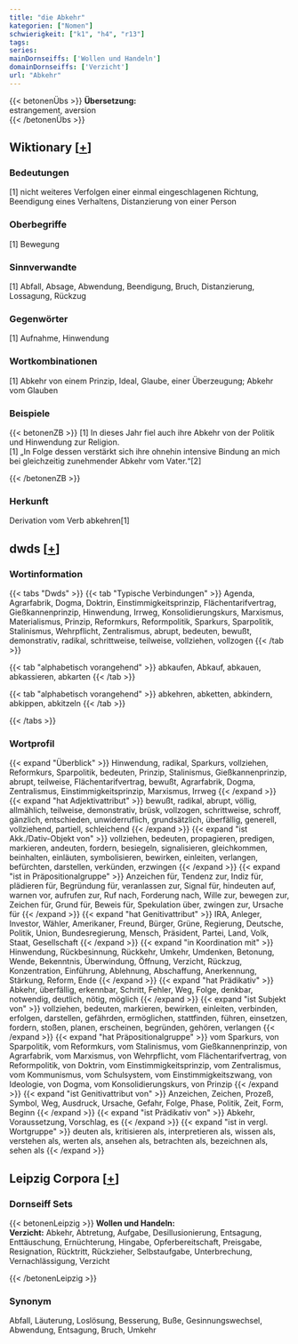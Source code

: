 ```yaml
---
title: "die Abkehr"
kategorien: ["Nomen"]
schwierigkeit: ["k1", "h4", "r13"]
tags:
series:
mainDornseiffs: ['Wollen und Handeln']
domainDornseiffs: ['Verzicht']
url: "Abkehr"
---
```


{{< betonenÜbs >}}
**Übersetzung:**  
estrangement, aversion  
{{< /betonenÜbs >}}

## Wiktionary [[+](https://de.wiktionary.org/wiki/Abkehr)]

### Bedeutungen
[1] nicht weiteres Verfolgen einer einmal eingeschlagenen Richtung, Beendigung eines Verhaltens, Distanzierung von einer Person  

### Oberbegriffe
[1] Bewegung  

### Sinnverwandte
[1] Abfall, Absage, Abwendung, Beendigung, Bruch, Distanzierung, Lossagung, Rückzug  

### Gegenwörter
[1] Aufnahme, Hinwendung  

### Wortkombinationen
[1] Abkehr von einem Prinzip, Ideal, Glaube, einer Überzeugung; Abkehr vom Glauben  

### Beispiele
{{< betonenZB >}}
[1] In dieses Jahr fiel auch ihre Abkehr von der Politik und Hinwendung zur Religion.  
[1] „In Folge dessen verstärkt sich ihre ohnehin intensive Bindung an mich bei gleichzeitig zunehmender Abkehr vom Vater.“[2]  

{{< /betonenZB >}}
### Herkunft
Derivation vom Verb abkehren[1]  



## dwds [[+](https://www.dwds.de/wb/Abkehr)]

### Wortinformation
{{< tabs "Dwds" >}}
{{< tab "Typische Verbindungen" >}}
Agenda, Agrarfabrik, Dogma, Doktrin, Einstimmigkeitsprinzip, Flächentarifvertrag, Gießkannenprinzip, Hinwendung, Irrweg, Konsolidierungskurs, Marxismus, Materialismus, Prinzip, Reformkurs, Reformpolitik, Sparkurs, Sparpolitik, Stalinismus, Wehrpflicht, Zentralismus, abrupt, bedeuten, bewußt, demonstrativ, radikal, schrittweise, teilweise, vollziehen, vollzogen
{{< /tab >}}

{{< tab "alphabetisch vorangehend" >}}
abkaufen, Abkauf, abkauen, abkassieren, abkarten
{{< /tab >}}

{{< tab "alphabetisch vorangehend" >}}
abkehren, abketten, abkindern, abkippen, abkitzeln
{{< /tab >}}

{{< /tabs >}}

### Wortprofil
{{< expand "Überblick" >}} Hinwendung, radikal, Sparkurs, vollziehen, Reformkurs, Sparpolitik, bedeuten, Prinzip, Stalinismus, Gießkannenprinzip, abrupt, teilweise, Flächentarifvertrag, bewußt, Agrarfabrik, Dogma, Zentralismus, Einstimmigkeitsprinzip, Marxismus, Irrweg {{< /expand >}}
{{< expand "hat Adjektivattribut" >}} bewußt, radikal, abrupt, völlig, allmählich, teilweise, demonstrativ, brüsk, vollzogen, schrittweise, schroff, gänzlich, entschieden, unwiderruflich, grundsätzlich, überfällig, generell, vollziehend, partiell, schleichend {{< /expand >}}
{{< expand "ist Akk./Dativ-Objekt von" >}} vollziehen, bedeuten, propagieren, predigen, markieren, andeuten, fordern, besiegeln, signalisieren, gleichkommen, beinhalten, einläuten, symbolisieren, bewirken, einleiten, verlangen, befürchten, darstellen, verkünden, erzwingen {{< /expand >}}
{{< expand "ist in Präpositionalgruppe" >}} Anzeichen für, Tendenz zur, Indiz für, plädieren für, Begründung für, veranlassen zur, Signal für, hindeuten auf, warnen vor, aufrufen zur, Ruf nach, Forderung nach, Wille zur, bewegen zur, Zeichen für, Grund für, Beweis für, Spekulation über, zwingen zur, Ursache für {{< /expand >}}
{{< expand "hat Genitivattribut" >}} IRA, Anleger, Investor, Wähler, Amerikaner, Freund, Bürger, Grüne, Regierung, Deutsche, Politik, Union, Bundesregierung, Mensch, Präsident, Partei, Land, Volk, Staat, Gesellschaft {{< /expand >}}
{{< expand "in Koordination mit" >}} Hinwendung, Rückbesinnung, Rückkehr, Umkehr, Umdenken, Betonung, Wende, Bekenntnis, Überwindung, Öffnung, Verzicht, Rückzug, Konzentration, Einführung, Ablehnung, Abschaffung, Anerkennung, Stärkung, Reform, Ende {{< /expand >}}
{{< expand "hat Prädikativ" >}} Abkehr, überfällig, erkennbar, Schritt, Fehler, Weg, Folge, denkbar, notwendig, deutlich, nötig, möglich {{< /expand >}}
{{< expand "ist Subjekt von" >}} vollziehen, bedeuten, markieren, bewirken, einleiten, verbinden, erfolgen, darstellen, gefährden, ermöglichen, stattfinden, führen, einsetzen, fordern, stoßen, planen, erscheinen, begründen, gehören, verlangen {{< /expand >}}
{{< expand "hat Präpositionalgruppe" >}} vom Sparkurs, von Sparpolitik, vom Reformkurs, vom Stalinismus, vom Gießkannenprinzip, von Agrarfabrik, vom Marxismus, von Wehrpflicht, vom Flächentarifvertrag, von Reformpolitik, von Doktrin, vom Einstimmigkeitsprinzip, vom Zentralismus, vom Kommunismus, vom Schulsystem, vom Einstimmigkeitszwang, von Ideologie, von Dogma, vom Konsolidierungskurs, von Prinzip {{< /expand >}}
{{< expand "ist Genitivattribut von" >}} Anzeichen, Zeichen, Prozeß, Symbol, Weg, Ausdruck, Ursache, Gefahr, Folge, Phase, Politik, Zeit, Form, Beginn {{< /expand >}}
{{< expand "ist Prädikativ von" >}} Abkehr, Voraussetzung, Vorschlag, es {{< /expand >}}
{{< expand "ist in vergl. Wortgruppe" >}} deuten als, kritisieren als, interpretieren als, wissen als, verstehen als, werten als, ansehen als, betrachten als, bezeichnen als, sehen als {{< /expand >}}

## Leipzig Corpora [[+](https://corpora.uni-leipzig.de/en/res?word=Abkehr&corpusId=deu_newscrawl-public_2018)]

### Dornseiff Sets
{{< betonenLeipzig >}}
**Wollen und Handeln:**  
**Verzicht:** Abkehr, Abtretung, Aufgabe, Desillusionierung, Entsagung, Enttäuschung, Ernüchterung, Hingabe, Opferbereitschaft, Preisgabe, Resignation, Rücktritt, Rückzieher, Selbstaufgabe, Unterbrechung, Vernachlässigung, Verzicht  

{{< /betonenLeipzig >}}

### Synonym
Abfall, Läuterung, Loslösung, Besserung, Buße, Gesinnungswechsel, Abwendung, Entsagung, Bruch, Umkehr

